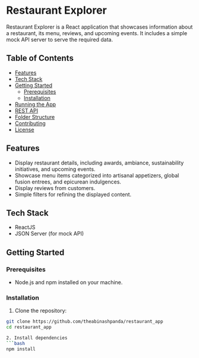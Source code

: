 # Restaurant Explorer

Restaurant Explorer is a React application that showcases information about a restaurant, its menu, reviews, and upcoming events. It includes a simple mock API server to serve the required data.

## Table of Contents

- [Features](#features)
- [Tech Stack](#tech-stack)
- [Getting Started](#getting-started)
  - [Prerequisites](#prerequisites)
  - [Installation](#installation)
- [Running the App](#running-the-app)
- [REST API](#rest-api)
- [Folder Structure](#folder-structure)
- [Contributing](#contributing)
- [License](#license)

## Features

- Display restaurant details, including awards, ambiance, sustainability initiatives, and upcoming events.
- Showcase menu items categorized into artisanal appetizers, global fusion entrees, and epicurean indulgences.
- Display reviews from customers.
- Simple filters for refining the displayed content.

## Tech Stack

- ReactJS
- JSON Server (for mock API)

## Getting Started

### Prerequisites

- Node.js and npm installed on your machine.

### Installation

1. Clone the repository:

```bash
git clone https://github.com/theabinashpanda/restaurant_app
cd restaurant_app

2. Install dependencies
```bash
npm install
